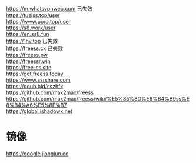 https://m.whatsvpnweb.com 已失效 \
https://tuziss.top/user \
https://www.poro.top/user \
https://s8.work/user \
https://en.ss8.fun \
https://1hv.top 已失效 \
https://freess.cx 已失效 \
https://freess.pw \
https://freessr.win \
https://free-ss.site \
https://get.freess.today \
https://www.ssrshare.com \
https://doub.bid/sszhfx \
https://github.com/max2max/freess \
https://github.com/max2max/freess/wiki/%E5%85%8D%E8%B4%B9ss%E8%B4%A6%E5%8F%B7 \
https://global.ishadowx.net

# 镜像
https://google.jiongjun.cc
